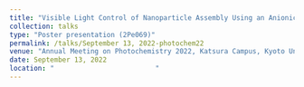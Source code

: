 ```yaml
---
title: "Visible Light Control of Nanoparticle Assembly Using an Anionic Fluorinated Azobenzene Derivative"
collection: talks
type: "Poster presentation (2Pe069)"
permalink: /talks/September 13, 2022-photochem22
venue: "Annual Meeting on Photochemistry 2022, Katsura Campus, Kyoto University"
date: September 13, 2022
location: "                         "
---
```

